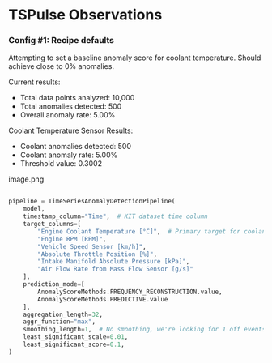 # TSPulse Observations

### Config #1: Recipe defaults

Attempting to set a baseline anomaly score for coolant temperature. Should achieve close to 0% anomalies.

Current results:
- Total data points analyzed: 10,000
- Total anomalies detected: 500
- Overall anomaly rate: 5.00%

Coolant Temperature Sensor Results:
- Coolant anomalies detected: 500
- Coolant anomaly rate: 5.00%
- Threshold value: 0.3002

image.png

```python

pipeline = TimeSeriesAnomalyDetectionPipeline(
    model,
    timestamp_column="Time",  # KIT dataset time column
    target_columns=[
        "Engine Coolant Temperature [°C]",  # Primary target for coolant anomalies
        "Engine RPM [RPM]",
        "Vehicle Speed Sensor [km/h]",
        "Absolute Throttle Position [%]",
        "Intake Manifold Absolute Pressure [kPa]",
        "Air Flow Rate from Mass Flow Sensor [g/s]"
    ],
    prediction_mode=[
        AnomalyScoreMethods.FREQUENCY_RECONSTRUCTION.value,
        AnomalyScoreMethods.PREDICTIVE.value
    ],
    aggregation_length=32,
    aggr_function="max",
    smoothing_length=1,  # No smoothing, we're looking for 1 off events
    least_significant_scale=0.01,
    least_significant_score=0.1,
)
```